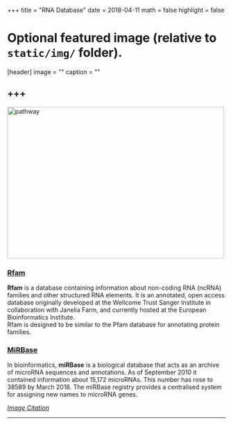 +++
title = "RNA Database"
date = 2018-04-11
math = false
highlight = false

# Optional featured image (relative to `static/img/` folder).
[header]
image = ""
caption = ""


+++
---

<img src="/img/database/RNA_chemical_structure.jpg" width= "500" height="350" alt="pathway" align="center">

### [Rfam](http://rfam.xfam.org/) 

**Rfam** is a database containing information about non-coding RNA (ncRNA) families and other structured RNA elements. It is an annotated, open access database originally developed at the Wellcome Trust Sanger Institute in collaboration with Janelia Farm, and currently hosted at the European Bioinformatics Institute. <br>Rfam is designed to be similar to the Pfam database for annotating protein families.

### [MiRBase](http://www.mirbase.org/) 

In bioinformatics, **miRBase** is a biological database that acts as an archive of microRNA sequences and annotations. As of September 2010 it contained information about 15,172 microRNAs. This number has rose to 38589 by March 2018. The miRBase registry provides a centralised system for assigning new names to microRNA genes.

[*Image Citation*](https://en.wikipedia.org/wiki/RNA)

---




             